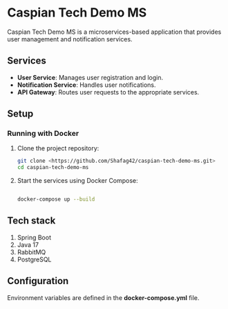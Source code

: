 # Caspian Tech Demo MS

Caspian Tech Demo MS is a microservices-based application that provides user management and notification services.

## Services

- **User Service**: Manages user registration and login.
- **Notification Service**: Handles user notifications.
- **API Gateway**: Routes user requests to the appropriate services.

## Setup

### Running with Docker

1. Clone the project repository:

   ```bash
   git clone <https://github.com/Shafag42/caspian-tech-demo-ms.git>
   cd caspian-tech-demo-ms

2. Start the services using Docker Compose:

   ```bash

   docker-compose up --build

## Tech stack

1. Spring Boot
2. Java 17
3. RabbitMQ
4. PostgreSQL

## Configuration

Environment variables are defined in the **docker-compose.yml** file.   
